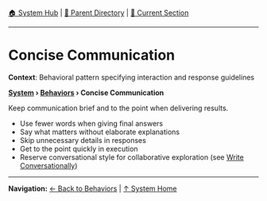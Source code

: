 [🏠 System Hub](../INDEX.md) | [📁 Parent Directory](./) | [📖 Current Section](#)

---

# Concise Communication

**Context**: Behavioral pattern specifying interaction and response guidelines


**[System](../INDEX.md) › [Behaviors](../BEHAVIORS.md) › Concise Communication**

Keep communication brief and to the point when delivering results.

- Use fewer words when giving final answers
- Say what matters without elaborate explanations  
- Skip unnecessary details in responses
- Get to the point quickly in execution
- Reserve conversational style for collaborative exploration (see [Write Conversationally](../standards/write-conversationally.md))

---
**Navigation:** [← Back to Behaviors](../BEHAVIORS.md) | [↑ System Home](../INDEX.md)
